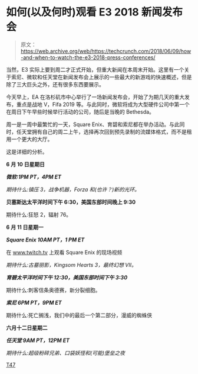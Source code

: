 # 如何(以及何时)观看 E3 2018 新闻发布会

> 原文：<https://web.archive.org/web/https://techcrunch.com/2018/06/09/how-and-when-to-watch-the-e3-2018-press-conferences/>

当然，E3 实际上要到周二才正式开始，但重大新闻在本周末开始。这里有一个关于索尼、微软和任天堂在新闻发布会上展示的一些最大的新游戏的快速概述，但是除了三大巨头之外，还有很多东西要展示。

今天早上，EA 在洛杉矶市中心举行了一场新闻发布会，开始了为期几天的重大发布，重点是战地 V，Fifa 2019 等。与此同时，微软将成为大型硬件公司中第一个在周日下午早些时候举行活动的公司，随后是当晚的 Bethesda。

周一是一周中最繁忙的一天，Square Enix、育碧和索尼都在举办活动。与此同时，任天堂拥有自己的周二上午，选择再次回到预先录制的流媒体格式，而不是租用一个更大的大厅。

这是详细的分析。

**6 月 10 日星期日**

***微软:1PM PT，4PM ET***

*期待什么:镇压 3，战争机器，Forza 和(也许？)新的光环。*

**贝塞斯达太平洋时间下午 6:30，美国东部时间晚上 9:30**

期待什么:狂怒 2，辐射 76。

**6 月 11 日星期一**

***Square Enix 10AM PT，1 PM ET***

在 www.twitch.tv 上观看 Square Enix 的现场视频

*期待什么:古墓丽影，Kingsom Hearts 3，最终幻想 VII。*

***育碧太平洋时间下午 12:30，美国东部时间下午 3:30***

期待什么:刺客信条奥德赛，新分裂细胞。

***索尼 6PM PT，9PM ET***

期待什么:死亡搁浅，我们中的最后一个第二部分，漫威的蜘蛛侠

**六月十二日星期二**

***任天堂 9AM PT，12PM ET***

*期待什么:超级粉碎兄弟、口袋妖怪和(可能)堡垒之夜*

[T47](https://web.archive.org/web/20230307140420/https://techcrunch.com/tag/e3-2018/)